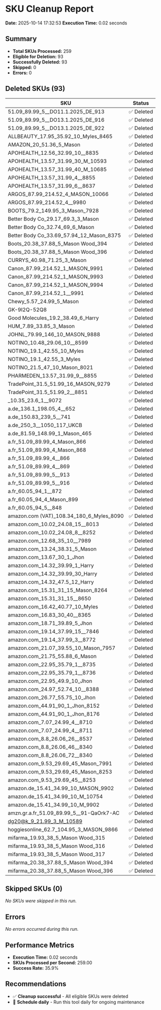 # SKU Cleanup Report
**Date:** 2025-10-14 17:32:53
    **Execution Time:** 0.02 seconds

## Summary
- **Total SKUs Processed:** 259
- **Eligible for Deletion:** 93
- **Successfully Deleted:** 93
- **Skipped:** 0
- **Errors:** 0

## Deleted SKUs (93)

| SKU | Status |
|-----|--------|
| 51.09_89.99_5__DO11.1.2025_DE_913 | ✅ Deleted |
| 51.09_89.99_5__DO13.1.2025_DE_916 | ✅ Deleted |
| 51.09_89.99_5__DO13.1.2025_DE_922 | ✅ Deleted |
| ALLBEAUTY_17.95_35.92_10_Myles_8465 | ✅ Deleted |
| AMAZON_20_51.36_5_Mason | ✅ Deleted |
| APOHEALTH_12.56_32.99_10__8835 | ✅ Deleted |
| APOHEALTH_13.57_31.99_30_M_10593 | ✅ Deleted |
| APOHEALTH_13.57_31.99_40_M_10685 | ✅ Deleted |
| APOHEALTH_13.57_31.99_4__8855 | ✅ Deleted |
| APOHEALTH_13.57_31.99_6__8637 | ✅ Deleted |
| ARGOS_87.99_214.52_4_MASON_10066 | ✅ Deleted |
| ARGOS_87.99_214.52_4__9980 | ✅ Deleted |
| BOOTS_79.2_149.95_3_Mason_7928 | ✅ Deleted |
| Better Body Co_29.17_69.3_3_Mason | ✅ Deleted |
| Better Body Co_32.74_69_6_Mason | ✅ Deleted |
| Better Body Co_33.69_57.94_12_Mason_8375 | ✅ Deleted |
| Boots_20.38_37.88_5_Mason Wood_394 | ✅ Deleted |
| Boots_20.38_37.88_5_Mason Wood_396 | ✅ Deleted |
| CURRYS_40.98_71.25_3_Mason | ✅ Deleted |
| Canon_87.99_214.52_1_MASON_9991 | ✅ Deleted |
| Canon_87.99_214.52_1_MASON_9993 | ✅ Deleted |
| Canon_87.99_214.52_1_MASON_9994 | ✅ Deleted |
| Canon_87.99_214.52_1__9991 | ✅ Deleted |
| Chewy_5.57_24.99_5_Mason | ✅ Deleted |
| GK-9I2Q-52Q8 | ✅ Deleted |
| Good Molecules_19.2_38.49_6_Harry | ✅ Deleted |
| HUM_7.89_33.85_3_Mason | ✅ Deleted |
| JOHNL_79.99_146_10_MASON_9888 | ✅ Deleted |
| NOTINO_10.48_29.06_10__8599 | ✅ Deleted |
| NOTINO_19.1_42.55_10_Myles | ✅ Deleted |
| NOTINO_19.1_42.55_3_Myles | ✅ Deleted |
| NOTINO_21.5_47_10_Mason_8021 | ✅ Deleted |
| PHARMEDEN_13.57_31.99_9__8855 | ✅ Deleted |
| TradePoint_31.5_51.99_16_MASON_9279 | ✅ Deleted |
| TradePoint_31.5_51.99_2__8851 | ✅ Deleted |
| _10.35_23.6_1__9072 | ✅ Deleted |
| a.de_136.1_198.05_4__652 | ✅ Deleted |
| a.de_150.83_239_5__741 | ✅ Deleted |
| a.de_250_3__1050_117_UKCB | ✅ Deleted |
| a.de_81.59_148.99_1_Mason_465 | ✅ Deleted |
| a.fr_51.09_89.99_4_Mason_866 | ✅ Deleted |
| a.fr_51.09_89.99_4_Mason_868 | ✅ Deleted |
| a.fr_51.09_89.99_4__866 | ✅ Deleted |
| a.fr_51.09_89.99_4__869 | ✅ Deleted |
| a.fr_51.09_89.99_5__913 | ✅ Deleted |
| a.fr_51.09_89.99_5__916 | ✅ Deleted |
| a.fr_60.05_94_1__872 | ✅ Deleted |
| a.fr_60.05_94_4_Mason_899 | ✅ Deleted |
| a.fr_60.05_94_5__848 | ✅ Deleted |
| amazon.com (VAT)_108.34_180_6_Myles_8090 | ✅ Deleted |
| amazon.com_10.02_24.08_15__8013 | ✅ Deleted |
| amazon.com_10.02_24.08_8__8252 | ✅ Deleted |
| amazon.com_12.68_35_10__7989 | ✅ Deleted |
| amazon.com_13.24_38.31_5_Mason | ✅ Deleted |
| amazon.com_13.67_30_1_Jhon | ✅ Deleted |
| amazon.com_14.32_39.99_1_Harry | ✅ Deleted |
| amazon.com_14.32_39.99_30_Harry | ✅ Deleted |
| amazon.com_14.32_47.5_12_Harry | ✅ Deleted |
| amazon.com_15.31_31_15_Mason_8264 | ✅ Deleted |
| amazon.com_15.31_31_15__8650 | ✅ Deleted |
| amazon.com_16.42_40.77_10_Myles | ✅ Deleted |
| amazon.com_16.83_30_40__8365 | ✅ Deleted |
| amazon.com_18.71_39.89_5_Jhon | ✅ Deleted |
| amazon.com_19.14_37.99_15__7846 | ✅ Deleted |
| amazon.com_19.14_37.99_3__8772 | ✅ Deleted |
| amazon.com_21.07_39.55_10_Mason_7957 | ✅ Deleted |
| amazon.com_21.75_55.88_6_Mason | ✅ Deleted |
| amazon.com_22.95_35.79_1__8735 | ✅ Deleted |
| amazon.com_22.95_35.79_1__8736 | ✅ Deleted |
| amazon.com_22.95_49.9_10_Jhon | ✅ Deleted |
| amazon.com_24.97_52.74_10__8388 | ✅ Deleted |
| amazon.com_26.77_55.75_10_Jhon | ✅ Deleted |
| amazon.com_44.91_90_1_Jhon_8152 | ✅ Deleted |
| amazon.com_44.91_90_1_Jhon_8176 | ✅ Deleted |
| amazon.com_7.07_24.99_4__8710 | ✅ Deleted |
| amazon.com_7.07_24.99_4__8711 | ✅ Deleted |
| amazon.com_8.8_26.06_26__8537 | ✅ Deleted |
| amazon.com_8.8_26.06_46__8340 | ✅ Deleted |
| amazon.com_8.8_26.06_72__8340 | ✅ Deleted |
| amazon.com_9.53_29.69_45_Mason_7991 | ✅ Deleted |
| amazon.com_9.53_29.69_45_Mason_8253 | ✅ Deleted |
| amazon.com_9.53_29.69_45__8253 | ✅ Deleted |
| amazon.de_15.41_34.99_10_MASON_9902 | ✅ Deleted |
| amazon.de_15.41_34.99_10_M_10754 | ✅ Deleted |
| amazon.de_15.41_34.99_10_M_9902 | ✅ Deleted |
| amzn.gr.a.fr_51.09_89.99_5__91-QaOrk7-AC | ✅ Deleted |
| dg20@k_9_21.99_3_M_10589 | ✅ Deleted |
| hoggiesonline_62.7_104.95_3_MASON_9866 | ✅ Deleted |
| mifarma_19.93_38_5_Mason Wood_315 | ✅ Deleted |
| mifarma_19.93_38_5_Mason Wood_316 | ✅ Deleted |
| mifarma_19.93_38_5_Mason Wood_317 | ✅ Deleted |
| mifarma_20.38_37.88_5_Mason Wood_394 | ✅ Deleted |
| mifarma_20.38_37.88_5_Mason Wood_396 | ✅ Deleted |

## Skipped SKUs (0)

_No SKUs were skipped in this run._

## Errors
_No errors occurred during this run._

## Performance Metrics

- **Execution Time:** 0.02 seconds
- **SKUs Processed per Second:** 259.00
- **Success Rate:** 35.9%

## Recommendations

- ✅ **Cleanup successful** - All eligible SKUs were deleted
- 📅 **Schedule daily** - Run this tool daily for ongoing maintenance
